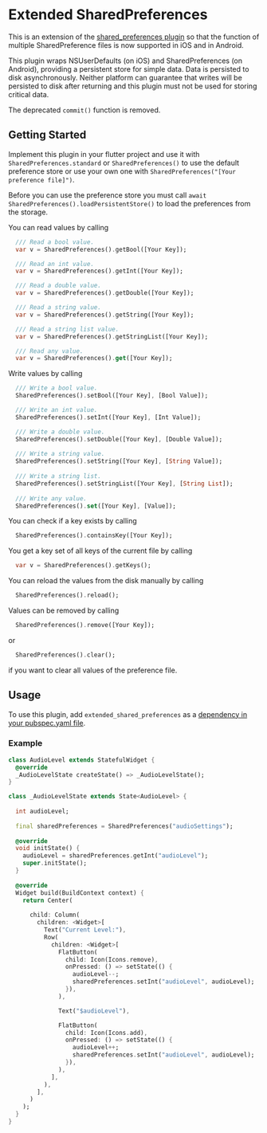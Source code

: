 # Extended SharedPreferences
This is an extension of the [shared_preferences plugin](https://pub.dev/packages/shared_preferences "shared_preferences plugin") so that the function of multiple SharedPreference files is now supported in iOS and in Android. 

This plugin wraps NSUserDefaults (on iOS) and SharedPreferences (on Android), providing a persistent store for simple data. Data is persisted to disk asynchronously. Neither platform can guarantee that writes will be persisted to disk after returning and this plugin must not be used for storing critical data.

The deprecated `commit()` function is removed.

## Getting Started
Implement this plugin in your flutter project and use it with `SharedPreferences.standard` or `SharedPreferences()` to use the default preference store or use your own one with `SharedPreferences("[Your preference file]")`.

Before you can use the preference store you must call `await SharedPreferences().loadPersistentStore()` to load the preferences from the storage.

You can read values by calling
```dart
  /// Read a bool value.
  var v = SharedPreferences().getBool([Your Key]);

  /// Read an int value.
  var v = SharedPreferences().getInt([Your Key]);

  /// Read a double value.
  var v = SharedPreferences().getDouble([Your Key]);

  /// Read a string value.
  var v = SharedPreferences().getString([Your Key]);

  /// Read a string list value.
  var v = SharedPreferences().getStringList([Your Key]);

  /// Read any value.
  var v = SharedPreferences().get([Your Key]);
```

Write values by calling
```dart
  /// Write a bool value.
  SharedPreferences().setBool([Your Key], [Bool Value]);

  /// Write an int value.
  SharedPreferences().setInt([Your Key], [Int Value]);

  /// Write a double value.
  SharedPreferences().setDouble([Your Key], [Double Value]);
    
  /// Write a string value.
  SharedPreferences().setString([Your Key], [String Value]);
    
  /// Write a string list.
  SharedPreferences().setStringList([Your Key], [String List]);
    
  /// Write any value.
  SharedPreferences().set([Your Key], [Value]);
```

You can check if a key exists by calling
```dart
  SharedPreferences().containsKey([Your Key]);
```

You get a key set of all keys of the current file by calling
```dart
  var v = SharedPreferences().getKeys();
```

You can reload the values from the disk manually by calling
```dart
  SharedPreferences().reload();
```

Values can be removed by calling
```dart
  SharedPreferences().remove([Your Key]);
```
or
```dart
  SharedPreferences().clear();
```
if you want to clear all values of the preference file.

## Usage
To use this plugin, add `extended_shared_preferences` as a [dependency in your pubspec.yaml file](https://flutter.io/platform-plugins/).

### Example

``` dart
class AudioLevel extends StatefulWidget {
  @override
  _AudioLevelState createState() => _AudioLevelState();
}

class _AudioLevelState extends State<AudioLevel> {
  
  int audioLevel;
  
  final sharedPreferences = SharedPreferences("audioSettings");
  
  @override
  void initState() {
    audioLevel = sharedPreferences.getInt("audioLevel");
    super.initState();
  }
  
  @override
  Widget build(BuildContext context) {
    return Center(
      
      child: Column(
        children: <Widget>[
          Text("Current Level:"),
          Row(
            children: <Widget>[
              FlatButton(
                child: Icon(Icons.remove),
                onPressed: () => setState(() {
                  audioLevel--;
                  sharedPreferences.setInt("audioLevel", audioLevel);
                }),
              ),

              Text("$audioLevel"),

              FlatButton(
                child: Icon(Icons.add),
                onPressed: () => setState(() {
                  audioLevel++;
                  sharedPreferences.setInt("audioLevel", audioLevel);
                }),
              ),
            ],
          ),
        ],
      )
    );
  }
}
```

